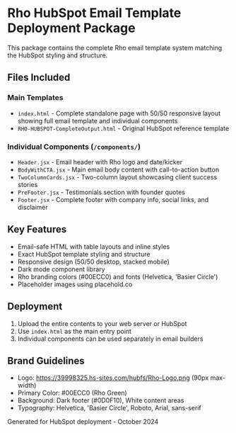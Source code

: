 # Rho HubSpot Email Template Deployment Package

This package contains the complete Rho email template system matching the HubSpot styling and structure.

## Files Included

### Main Templates
- `index.html` - Complete standalone page with 50/50 responsive layout showing full email template and individual components
- `RHO-HUBSPOT-CompleteOutput.html` - Original HubSpot reference template

### Individual Components (`/components/`)
- `Header.jsx` - Email header with Rho logo and date/kicker
- `BodyWithCTA.jsx` - Main email body content with call-to-action button
- `TwoColumnCards.jsx` - Two-column layout showcasing client success stories
- `PreFooter.jsx` - Testimonials section with founder quotes
- `Footer.jsx` - Complete footer with company info, social links, and disclaimer

## Key Features
- Email-safe HTML with table layouts and inline styles
- Exact HubSpot template styling and structure
- Responsive design (50/50 desktop, stacked mobile)
- Dark mode component library
- Rho branding colors (#00ECC0) and fonts (Helvetica, 'Basier Circle')
- Placeholder images using placehold.co

## Deployment
1. Upload the entire contents to your web server or HubSpot
2. Use `index.html` as the main entry point
3. Individual components can be used separately in email builders

## Brand Guidelines
- Logo: https://39998325.hs-sites.com/hubfs/Rho-Logo.png (90px max-width)
- Primary Color: #00ECC0 (Rho Green)
- Background: Dark footer (#0D0F10), White content areas
- Typography: Helvetica, 'Basier Circle', Roboto, Arial, sans-serif

Generated for HubSpot deployment - October 2024